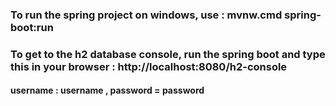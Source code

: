 ### To run the spring project on windows, use : mvnw.cmd spring-boot:run

### To get to the h2 database console, run the spring boot and type this in your browser : http://localhost:8080/h2-console

#### username : username ,  password = password